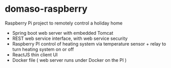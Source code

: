 # domaso-raspberry
Raspberry Pi project to remotely control a holiday home

- Spring boot web server with embedded Tomcat
- REST web service interface, with web service security
- Raspberry PI control of heating system via temperature sensor + relay to turn heating system on or off
- ReactJS thin client UI
- Docker file ( web server runs under Docker on the PI )
